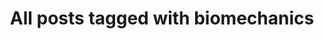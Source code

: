 ---
layout: tag
title: "All posts tagged with biomechanics"
permalink: /weblog/tags/biomechanics/
taxonomy: biomechanics
---